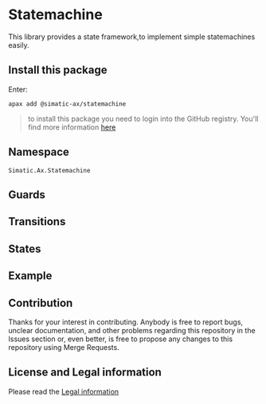 # Statemachine

This library provides a state framework,to implement simple statemachines easily.
## Install this package

Enter:
```cli
apax add @simatic-ax/statemachine
```

> to install this package you need to login into the GitHub registry. You'll find more information [here](https://github.com/simatic-ax/.github/blob/main/doc/personalaccesstoken.md) 

## Namespace
```
Simatic.Ax.Statemachine
```
## Guards

## Transitions
## States

## Example
## Contribution

Thanks for your interest in contributing. Anybody is free to report bugs, unclear documentation, and other problems regarding this repository in the Issues section or, even better, is free to propose any changes to this repository using Merge Requests.

## License and Legal information

Please read the [Legal information](LICENSE.md)